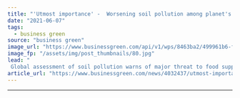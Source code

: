 ```yaml
---
title: "'Utmost importance' -  Worsening soil pollution among planet's biggest challenges, UN warns"
date: "2021-06-07"
tags: 
  - business green
source: "business green"
image_url: "https://www.businessgreen.com/api/v1/wps/8463ba2/499961b6-f58f-4e74-a48d-3ff30ff7a6a5/2/iStock-172378150-soil-185x114.jpg"
image_fp: "/assets/img/post_thumbnails/80.jpg"
lead: "
 Global assessment of soil pollution warns of major threat to food supplies unless urgent action is taken to accelerate adoption of sustainable farming practices and tackle industrial waste ..."
article_url: "https://www.businessgreen.com/news/4032437/utmost-importance-worsening-soil-pollution-planet-biggest-challenges-warns"
---
```


---
